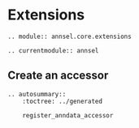 # Extensions

```{eval-rst}
.. module:: annsel.core.extensions
```

```{eval-rst}
.. currentmodule:: annsel
```

## Create an accessor

```{eval-rst}
.. autosummary::
    :toctree: ../generated

    register_anndata_accessor
```
